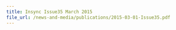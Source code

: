 ```yaml
---
title: Insync Issue35 March 2015
file_url: /news-and-media/publications/2015-03-01-Issue35.pdf
---
```

